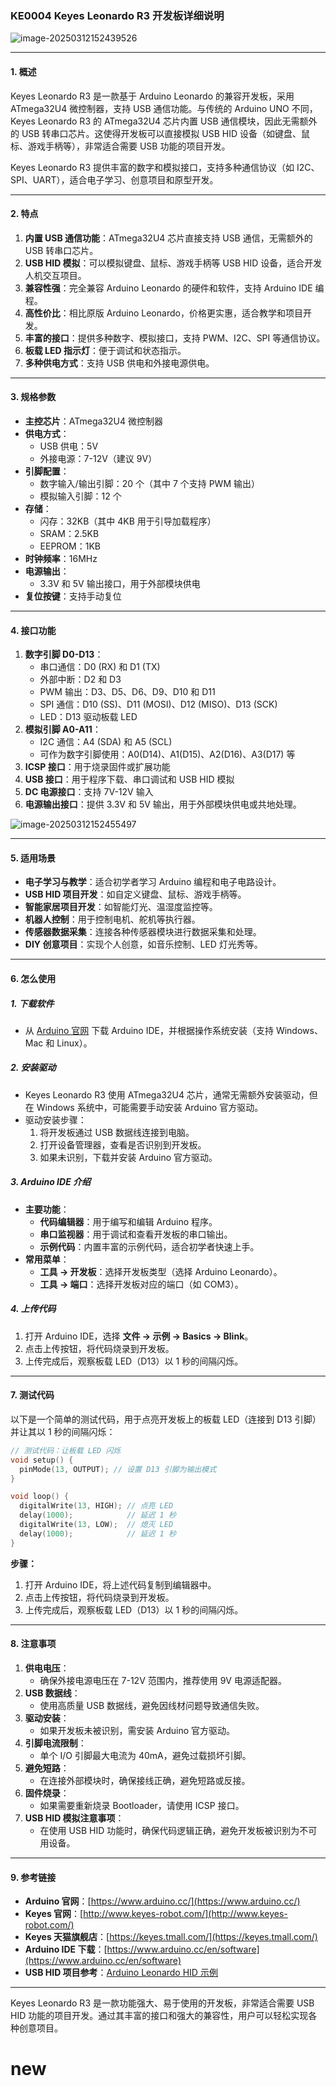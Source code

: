 ### KE0004 Keyes Leonardo R3 开发板详细说明

![image-20250312152439526](media/image-20250312152439526.png)

---

#### **1. 概述**
Keyes Leonardo R3 是一款基于 Arduino Leonardo 的兼容开发板，采用 ATmega32U4 微控制器，支持 USB 通信功能。与传统的 Arduino UNO 不同，Keyes Leonardo R3 的 ATmega32U4 芯片内置 USB 通信模块，因此无需额外的 USB 转串口芯片。这使得开发板可以直接模拟 USB HID 设备（如键盘、鼠标、游戏手柄等），非常适合需要 USB 功能的项目开发。

Keyes Leonardo R3 提供丰富的数字和模拟接口，支持多种通信协议（如 I2C、SPI、UART），适合电子学习、创意项目和原型开发。

---

#### **2. 特点**
1. **内置 USB 通信功能**：ATmega32U4 芯片直接支持 USB 通信，无需额外的 USB 转串口芯片。
2. **USB HID 模拟**：可以模拟键盘、鼠标、游戏手柄等 USB HID 设备，适合开发人机交互项目。
3. **兼容性强**：完全兼容 Arduino Leonardo 的硬件和软件，支持 Arduino IDE 编程。
4. **高性价比**：相比原版 Arduino Leonardo，价格更实惠，适合教学和项目开发。
5. **丰富的接口**：提供多种数字、模拟接口，支持 PWM、I2C、SPI 等通信协议。
6. **板载 LED 指示灯**：便于调试和状态指示。
7. **多种供电方式**：支持 USB 供电和外接电源供电。

---

#### **3. 规格参数**
- **主控芯片**：ATmega32U4 微控制器  
- **供电方式**：
  - USB 供电：5V  
  - 外接电源：7-12V（建议 9V）  
- **引脚配置**：
  - 数字输入/输出引脚：20 个（其中 7 个支持 PWM 输出）  
  - 模拟输入引脚：12 个  
- **存储**：
  - 闪存：32KB（其中 4KB 用于引导加载程序）  
  - SRAM：2.5KB  
  - EEPROM：1KB  
- **时钟频率**：16MHz  
- **电源输出**：
  - 3.3V 和 5V 输出接口，用于外部模块供电  
- **复位按键**：支持手动复位  

---

#### **4. 接口功能**
1. **数字引脚 D0-D13**：
   - 串口通信：D0 (RX) 和 D1 (TX)  
   - 外部中断：D2 和 D3  
   - PWM 输出：D3、D5、D6、D9、D10 和 D11  
   - SPI 通信：D10 (SS)、D11 (MOSI)、D12 (MISO)、D13 (SCK)  
   - LED：D13 驱动板载 LED  
2. **模拟引脚 A0-A11**：
   - I2C 通信：A4 (SDA) 和 A5 (SCL)  
   - 可作为数字引脚使用：A0(D14)、A1(D15)、A2(D16)、A3(D17) 等  
3. **ICSP 接口**：用于烧录固件或扩展功能  
4. **USB 接口**：用于程序下载、串口调试和 USB HID 模拟  
5. **DC 电源接口**：支持 7V-12V 输入  
6. **电源输出接口**：提供 3.3V 和 5V 输出，用于外部模块供电或共地处理。

![image-20250312152455497](media/image-20250312152455497.png)

---

#### **5. 适用场景**
- **电子学习与教学**：适合初学者学习 Arduino 编程和电子电路设计。  
- **USB HID 项目开发**：如自定义键盘、鼠标、游戏手柄等。  
- **智能家居项目开发**：如智能灯光、温湿度监控等。  
- **机器人控制**：用于控制电机、舵机等执行器。  
- **传感器数据采集**：连接各种传感器模块进行数据采集和处理。  
- **DIY 创意项目**：实现个人创意，如音乐控制、LED 灯光秀等。  

---

#### **6. 怎么使用**
##### **1. 下载软件**
- 从 [Arduino 官网](https://www.arduino.cc/) 下载 Arduino IDE，并根据操作系统安装（支持 Windows、Mac 和 Linux）。

##### **2. 安装驱动**
- Keyes Leonardo R3 使用 ATmega32U4 芯片，通常无需额外安装驱动，但在 Windows 系统中，可能需要手动安装 Arduino 官方驱动。
- 驱动安装步骤：
  1. 将开发板通过 USB 数据线连接到电脑。
  2. 打开设备管理器，查看是否识别到开发板。
  3. 如果未识别，下载并安装 Arduino 官方驱动。

##### **3. Arduino IDE 介绍**
- **主要功能**：
  - **代码编辑器**：用于编写和编辑 Arduino 程序。
  - **串口监视器**：用于调试和查看开发板的串口输出。
  - **示例代码**：内置丰富的示例代码，适合初学者快速上手。
- **常用菜单**：
  - **工具 -> 开发板**：选择开发板类型（选择 Arduino Leonardo）。
  - **工具 -> 端口**：选择开发板对应的端口（如 COM3）。

##### **4. 上传代码**
1. 打开 Arduino IDE，选择 **文件 -> 示例 -> Basics -> Blink**。
2. 点击上传按钮，将代码烧录到开发板。
3. 上传完成后，观察板载 LED（D13）以 1 秒的间隔闪烁。

---

#### **7. 测试代码**
以下是一个简单的测试代码，用于点亮开发板上的板载 LED（连接到 D13 引脚）并让其以 1 秒的间隔闪烁：

```cpp
// 测试代码：让板载 LED 闪烁
void setup() {
  pinMode(13, OUTPUT); // 设置 D13 引脚为输出模式
}

void loop() {
  digitalWrite(13, HIGH); // 点亮 LED
  delay(1000);            // 延迟 1 秒
  digitalWrite(13, LOW);  // 熄灭 LED
  delay(1000);            // 延迟 1 秒
}
```

**步骤：**
1. 打开 Arduino IDE，将上述代码复制到编辑器中。
2. 点击上传按钮，将代码烧录到开发板。
3. 上传完成后，观察板载 LED（D13）以 1 秒的间隔闪烁。

---

#### **8. 注意事项**
1. **供电电压**：
   - 确保外接电源电压在 7-12V 范围内，推荐使用 9V 电源适配器。
2. **USB 数据线**：
   - 使用高质量 USB 数据线，避免因线材问题导致通信失败。
3. **驱动安装**：
   - 如果开发板未被识别，需安装 Arduino 官方驱动。
4. **引脚电流限制**：
   - 单个 I/O 引脚最大电流为 40mA，避免过载损坏引脚。
5. **避免短路**：
   - 在连接外部模块时，确保接线正确，避免短路或反接。
6. **固件烧录**：
   - 如果需要重新烧录 Bootloader，请使用 ICSP 接口。
7. **USB HID 模拟注意事项**：
   - 在使用 USB HID 功能时，确保代码逻辑正确，避免开发板被识别为不可用设备。

---

#### **9. 参考链接**
- **Arduino 官网**：[https://www.arduino.cc/](https://www.arduino.cc/)  
- **Keyes 官网**：[http://www.keyes-robot.com/](http://www.keyes-robot.com/)  
- **Keyes 天猫旗舰店**：[https://keyes.tmall.com/](https://keyes.tmall.com/)  
- **Arduino IDE 下载**：[https://www.arduino.cc/en/software](https://www.arduino.cc/en/software)     
- **USB HID 项目参考**：[Arduino Leonardo HID 示例](https://www.arduino.cc/en/Reference/MouseKeyboard)  

---

Keyes Leonardo R3 是一款功能强大、易于使用的开发板，非常适合需要 USB HID 功能的项目开发。通过其丰富的接口和强大的兼容性，用户可以轻松实现各种创意项目。

# new

